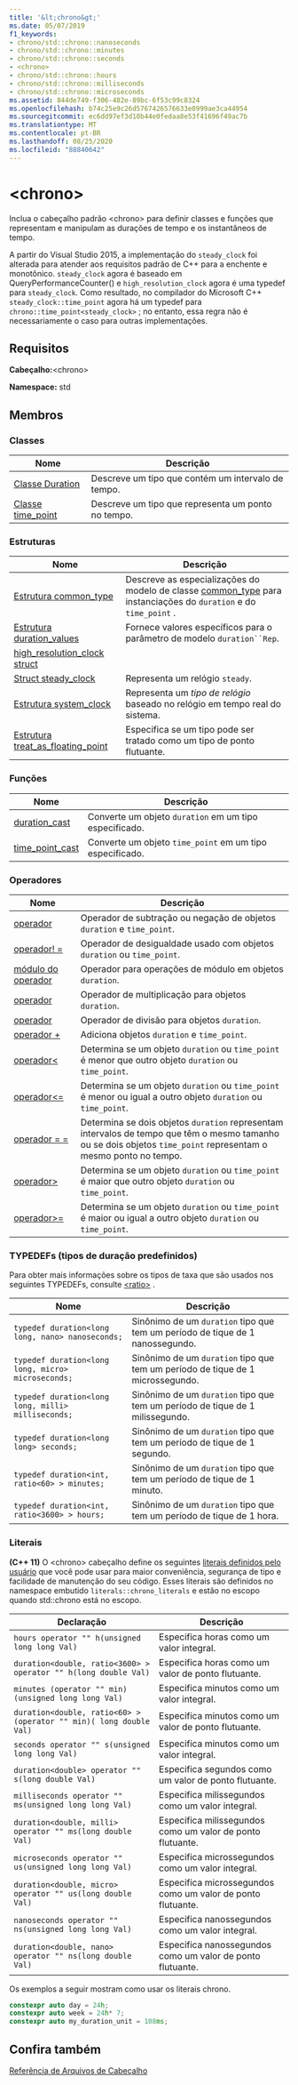 ```yaml
---
title: '&lt;chrono&gt;'
ms.date: 05/07/2019
f1_keywords:
- chrono/std::chrono::nanoseconds
- chrono/std::chrono::minutes
- chrono/std::chrono::seconds
- <chrono>
- chrono/std::chrono::hours
- chrono/std::chrono::milliseconds
- chrono/std::chrono::microseconds
ms.assetid: 844de749-f306-482e-89bc-6f53c99c8324
ms.openlocfilehash: b74c25e9c26d5767426576633e0999ae3ca44954
ms.sourcegitcommit: ec6dd97ef3d10b44e0fedaa8e53f41696f49ac7b
ms.translationtype: MT
ms.contentlocale: pt-BR
ms.lasthandoff: 08/25/2020
ms.locfileid: "88840642"
---
```

# <a name="ltchronogt"></a>&lt;chrono&gt;

Inclua o cabeçalho padrão \<chrono> para definir classes e funções que representam e manipulam as durações de tempo e os instantâneos de tempo.

A partir do Visual Studio 2015, a implementação do `steady_clock` foi alterada para atender aos requisitos padrão de C++ para a enchente e monotônico. `steady_clock` agora é baseado em QueryPerformanceCounter() e `high_resolution_clock` agora é uma typedef para `steady_clock`. Como resultado, no compilador do Microsoft C++ `steady_clock::time_point` agora há um typedef para `chrono::time_point<steady_clock>` ; no entanto, essa regra não é necessariamente o caso para outras implementações.

## <a name="requirements"></a>Requisitos

**Cabeçalho:**\<chrono>

**Namespace:** std

## <a name="members"></a>Membros

### <a name="classes"></a>Classes

|Nome|Descrição|
|-|-|
|[Classe Duration](../standard-library/duration-class.md)|Descreve um tipo que contém um intervalo de tempo.|
|[Classe time_point](../standard-library/time-point-class.md)|Descreve um tipo que representa um ponto no tempo.|

### <a name="structs"></a>Estruturas

|Nome|Descrição|
|-|-|
|[Estrutura common_type](../standard-library/common-type-structure.md)|Descreve as especializações do modelo de classe [common_type](../standard-library/common-type-class.md) para instanciações do `duration` e do `time_point` .|
|[Estrutura duration_values](../standard-library/duration-values-structure.md)|Fornece valores específicos para o parâmetro de modelo `duration``Rep`.|
|[high_resolution_clock struct](../standard-library/high-resolution-clock-struct.md)||
|[Struct steady_clock](../standard-library/steady-clock-struct.md)|Representa um relógio `steady`.|
|[Estrutura system_clock](../standard-library/system-clock-structure.md)|Representa um *tipo de relógio* baseado no relógio em tempo real do sistema.|
|[Estrutura treat_as_floating_point](../standard-library/treat-as-floating-point-structure.md)|Especifica se um tipo pode ser tratado como um tipo de ponto flutuante.|

### <a name="functions"></a>Funções

|Nome|Descrição|
|-|-|
|[duration_cast](../standard-library/chrono-functions.md#duration_cast)|Converte um objeto `duration` em um tipo especificado.|
|[time_point_cast](../standard-library/chrono-functions.md#time_point_cast)|Converte um objeto `time_point` em um tipo especificado.|

### <a name="operators"></a>Operadores

|Nome|Descrição|
|-|-|
|[operador](../standard-library/chrono-operators.md#operator-)|Operador de subtração ou negação de objetos `duration` e `time_point`.|
|[operador! =](../standard-library/chrono-operators.md#op_neq)|Operador de desigualdade usado com objetos `duration` ou `time_point`.|
|[módulo do operador](../standard-library/chrono-operators.md#op_modulo)|Operador para operações de módulo em objetos `duration`.|
|[operador](../standard-library/chrono-operators.md#op_star)|Operador de multiplicação para objetos `duration`.|
|[operador](../standard-library/chrono-operators.md#op_div)|Operador de divisão para objetos `duration`.|
|[operador +](../standard-library/chrono-operators.md#op_add)|Adiciona objetos `duration` e `time_point`.|
|[operador&lt;](../standard-library/chrono-operators.md#op_lt)|Determina se um objeto `duration` ou `time_point` é menor que outro objeto `duration` ou `time_point`.|
|[operador&lt;=](../standard-library/chrono-operators.md#op_lt_eq)|Determina se um objeto `duration` ou `time_point` é menor ou igual a outro objeto `duration` ou `time_point`.|
|[operador = =](../standard-library/chrono-operators.md#op_eq_eq)|Determina se dois objetos `duration` representam intervalos de tempo que têm o mesmo tamanho ou se dois objetos `time_point` representam o mesmo ponto no tempo.|
|[operador&gt;](../standard-library/chrono-operators.md#op_gt)|Determina se um objeto `duration` ou `time_point` é maior que outro objeto `duration` ou `time_point`.|
|[operador&gt;=](../standard-library/chrono-operators.md#op_gt_eq)|Determina se um objeto `duration` ou `time_point` é maior ou igual a outro objeto `duration` ou `time_point`.|

### <a name="typedefs-predefined-duration-types"></a>TYPEDEFs (tipos de duração predefinidos)

Para obter mais informações sobre os tipos de taxa que são usados nos seguintes TYPEDEFs, consulte [\<ratio>](../standard-library/ratio.md) .

|Nome|Descrição|
|-|-|
|`typedef duration<long long, nano> nanoseconds;`|Sinônimo de um `duration` tipo que tem um período de tique de 1 nanossegundo.|
|`typedef duration<long long, micro> microseconds;`|Sinônimo de um `duration` tipo que tem um período de tique de 1 microssegundo.|
|`typedef duration<long long, milli> milliseconds;`|Sinônimo de um `duration` tipo que tem um período de tique de 1 milissegundo.|
|`typedef duration<long long> seconds;`|Sinônimo de um `duration` tipo que tem um período de tique de 1 segundo.|
|`typedef duration<int, ratio<60> > minutes;`|Sinônimo de um `duration` tipo que tem um período de tique de 1 minuto.|
|`typedef duration<int, ratio<3600> > hours;`|Sinônimo de um `duration` tipo que tem um período de tique de 1 hora.|

### <a name="literals"></a>Literais

**(C++ 11)** O \<chrono> cabeçalho define os seguintes [literais definidos pelo usuário](../cpp/user-defined-literals-cpp.md) que você pode usar para maior conveniência, segurança de tipo e facilidade de manutenção do seu código. Esses literais são definidos no namespace embutido `literals::chrono_literals` e estão no escopo quando std::chrono está no escopo.

|Declaração|Descrição|
|-|-|
|`hours operator "" h(unsigned long long Val)`|Especifica horas como um valor integral.|
|`duration<double, ratio<3600> > operator "" h(long double Val)`|Especifica horas como um valor de ponto flutuante.|
|`minutes (operator "" min)(unsigned long long Val)`|Especifica minutos como um valor integral.|
|`duration<double, ratio<60> > (operator "" min)( long double Val)`|Especifica minutos como um valor de ponto flutuante.|
|`seconds operator "" s(unsigned long long Val)`|Especifica minutos como um valor integral.|
|`duration<double> operator "" s(long double Val)`|Especifica segundos como um valor de ponto flutuante.|
|`milliseconds operator "" ms(unsigned long long Val)`|Especifica milissegundos como um valor integral.|
|`duration<double, milli> operator "" ms(long double Val)`|Especifica milissegundos como um valor de ponto flutuante.|
|`microseconds operator "" us(unsigned long long Val)`|Especifica microssegundos como um valor integral.|
|`duration<double, micro> operator "" us(long double Val)`|Especifica microssegundos como um valor de ponto flutuante.|
|`nanoseconds operator "" ns(unsigned long long Val)`|Especifica nanossegundos como um valor integral.|
|`duration<double, nano> operator "" ns(long double Val)`|Especifica nanossegundos como um valor de ponto flutuante.|

Os exemplos a seguir mostram como usar os literais chrono.

```cpp
constexpr auto day = 24h;
constexpr auto week = 24h* 7;
constexpr auto my_duration_unit = 108ms;
```

## <a name="see-also"></a>Confira também

[Referência de Arquivos de Cabeçalho](../standard-library/cpp-standard-library-header-files.md)
